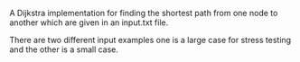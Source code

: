 A Dijkstra implementation for finding the shortest path from one node to another which are given in an input.txt file. 

There are two different input examples one is a large case for stress testing and the other is a small case. 

